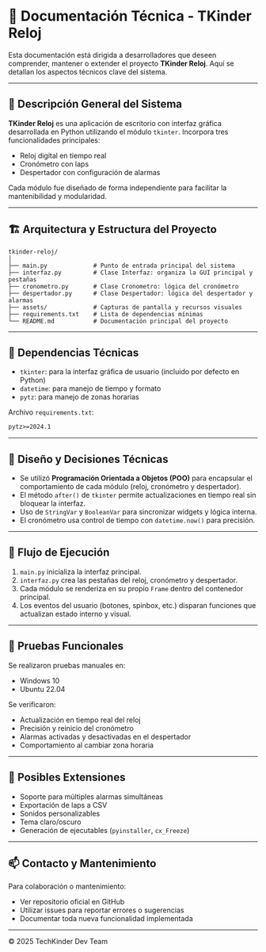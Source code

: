 # 📄 Documentación Técnica - TKinder Reloj

Esta documentación está dirigida a desarrolladores que deseen comprender, mantener o extender el proyecto **TKinder Reloj**. Aquí se detallan los aspectos técnicos clave del sistema.

---

## 🧠 Descripción General del Sistema

**TKinder Reloj** es una aplicación de escritorio con interfaz gráfica desarrollada en Python utilizando el módulo `tkinter`. Incorpora tres funcionalidades principales:

* Reloj digital en tiempo real
* Cronómetro con laps
* Despertador con configuración de alarmas

Cada módulo fue diseñado de forma independiente para facilitar la mantenibilidad y modularidad.

---

## 🏗️ Arquitectura y Estructura del Proyecto

```
tkinder-reloj/
│
├── main.py             # Punto de entrada principal del sistema
├── interfaz.py         # Clase Interfaz: organiza la GUI principal y pestañas
├── cronometro.py       # Clase Cronometro: lógica del cronómetro
├── despertador.py      # Clase Despertador: lógica del despertador y alarmas
├── assets/             # Capturas de pantalla y recursos visuales
├── requirements.txt    # Lista de dependencias mínimas
└── README.md           # Documentación principal del proyecto
```

---

## 🔌 Dependencias Técnicas

* `tkinter`: para la interfaz gráfica de usuario (incluido por defecto en Python)
* `datetime`: para manejo de tiempo y formato
* `pytz`: para manejo de zonas horarias

Archivo `requirements.txt`:

```txt
pytz>=2024.1
```

---

## 🧱 Diseño y Decisiones Técnicas

* Se utilizó **Programación Orientada a Objetos (POO)** para encapsular el comportamiento de cada módulo (reloj, cronómetro y despertador).
* El método `after()` de `tkinter` permite actualizaciones en tiempo real sin bloquear la interfaz.
* Uso de `StringVar` y `BooleanVar` para sincronizar widgets y lógica interna.
* El cronómetro usa control de tiempo con `datetime.now()` para precisión.

---

## 🔄 Flujo de Ejecución

1. `main.py` inicializa la interfaz principal.
2. `interfaz.py` crea las pestañas del reloj, cronómetro y despertador.
3. Cada módulo se renderiza en su propio `Frame` dentro del contenedor principal.
4. Los eventos del usuario (botones, spinbox, etc.) disparan funciones que actualizan estado interno y visual.

---

## 🧪 Pruebas Funcionales

Se realizaron pruebas manuales en:

* Windows 10
* Ubuntu 22.04

Se verificaron:

* Actualización en tiempo real del reloj
* Precisión y reinicio del cronómetro
* Alarmas activadas y desactivadas en el despertador
* Comportamiento al cambiar zona horaria

---

## 🧬 Posibles Extensiones

* Soporte para múltiples alarmas simultáneas
* Exportación de laps a CSV
* Sonidos personalizables
* Tema claro/oscuro
* Generación de ejecutables (`pyinstaller`, `cx_Freeze`)

---

## 📫 Contacto y Mantenimiento

Para colaboración o mantenimiento:

* Ver repositorio oficial en GitHub
* Utilizar issues para reportar errores o sugerencias
* Documentar toda nueva funcionalidad implementada

---

© 2025 TechKinder Dev Team
